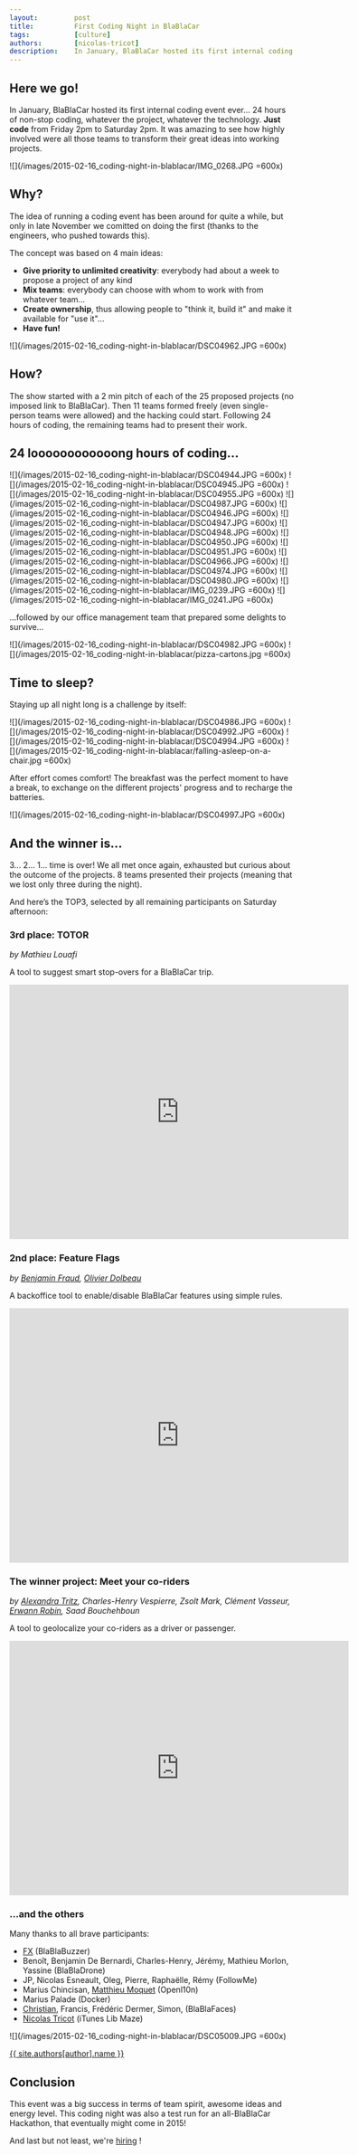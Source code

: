 ```yaml
---
layout:         post
title:          First Coding Night in BlaBlaCar
tags:           [culture]
authors:        [nicolas-tricot]
description:    In January, BlaBlaCar hosted its first internal coding event ever...
---
```


## Here we go!

In January, BlaBlaCar hosted its first internal coding event ever... 24 hours of non-stop coding, whatever the project, whatever the technology. **Just code** from Friday 2pm to Saturday 2pm. It was amazing to see how highly involved were all those teams to transform their great ideas into working projects.

![](/images/2015-02-16_coding-night-in-blablacar/IMG_0268.JPG =600x)

## Why?

The idea of running a coding event has been around for quite a while, but only in late November we comitted on doing the first (thanks to the engineers, who pushed towards this).

The concept was based on 4 main ideas:

* **Give priority to unlimited creativity**: everybody had about a week to propose a project of any kind
* **Mix teams**: everybody can choose with whom to work with from whatever team...
* **Create ownership**, thus allowing people to "think it, build it" and make it available for "use it"...
* **Have fun!**

![](/images/2015-02-16_coding-night-in-blablacar/DSC04962.JPG =600x)

## How?

The show started with a 2 min pitch of each of the 25 proposed projects (no imposed link to BlaBlaCar).
Then 11 teams formed freely (even single-person teams were allowed) and the hacking could start.
Following 24 hours of coding, the remaining teams had to present their work.

## 24 loooooooooooong hours of coding...

![](/images/2015-02-16_coding-night-in-blablacar/DSC04944.JPG =600x)
![](/images/2015-02-16_coding-night-in-blablacar/DSC04945.JPG =600x)
![](/images/2015-02-16_coding-night-in-blablacar/DSC04955.JPG =600x)
![](/images/2015-02-16_coding-night-in-blablacar/DSC04987.JPG =600x)
![](/images/2015-02-16_coding-night-in-blablacar/DSC04946.JPG =600x)
![](/images/2015-02-16_coding-night-in-blablacar/DSC04947.JPG =600x)
![](/images/2015-02-16_coding-night-in-blablacar/DSC04948.JPG =600x)
![](/images/2015-02-16_coding-night-in-blablacar/DSC04950.JPG =600x)
![](/images/2015-02-16_coding-night-in-blablacar/DSC04951.JPG =600x)
![](/images/2015-02-16_coding-night-in-blablacar/DSC04966.JPG =600x)
![](/images/2015-02-16_coding-night-in-blablacar/DSC04974.JPG =600x)
![](/images/2015-02-16_coding-night-in-blablacar/DSC04980.JPG =600x)
![](/images/2015-02-16_coding-night-in-blablacar/IMG_0239.JPG =600x)
![](/images/2015-02-16_coding-night-in-blablacar/IMG_0241.JPG =600x)


...followed by our office management team that prepared some delights to survive...

![](/images/2015-02-16_coding-night-in-blablacar/DSC04982.JPG =600x)
![](/images/2015-02-16_coding-night-in-blablacar/pizza-cartons.jpg =600x)

## Time to sleep?

Staying up all night long is a challenge by itself:

![](/images/2015-02-16_coding-night-in-blablacar/DSC04986.JPG =600x)
![](/images/2015-02-16_coding-night-in-blablacar/DSC04992.JPG =600x)
![](/images/2015-02-16_coding-night-in-blablacar/DSC04994.JPG =600x)
![](/images/2015-02-16_coding-night-in-blablacar/falling-asleep-on-a-chair.jpg =600x)

After effort comes comfort! The breakfast was the perfect moment to have a break, to exchange on the different projects' progress and to recharge the batteries.

![](/images/2015-02-16_coding-night-in-blablacar/DSC04997.JPG =600x)

## And the winner is...

3... 2... 1... time is over! We all met once again, exhausted but curious about the outcome of the projects. 8 teams presented their projects (meaning that we lost only three during the night).

And here’s the TOP3, selected by all remaining participants on Saturday afternoon:

### 3rd place: TOTOR

*by Mathieu Louafi*

A tool to suggest smart stop-overs for a BlaBlaCar trip.

<iframe width="600" height="450" src="https://www.youtube.com/embed/iNuUx0oGWSo" frameborder="0" allowfullscreen></iframe>

### 2nd place: Feature Flags

*by [Benjamin Fraud](/authors/#author-benjamin-fraud), [Olivier Dolbeau](/authors/#author-olivier-dolbeau)*

A backoffice tool to enable/disable BlaBlaCar features using simple rules.

<iframe width="600" height="450" src="https://www.youtube.com/embed/SF6MWdvHTDU" frameborder="0" allowfullscreen></iframe>

### The winner project: Meet your co-riders

*by [Alexandra Tritz](/authors/#author-alexandra-tritz), Charles-Henry Vespierre, Zsolt Mark, Clément Vasseur, [Erwann Robin](/authors/#author-erwann-robin), Saad Bouchehboun*

A tool to geolocalize your co-riders as a driver or passenger.

<iframe width="600" height="450" src="https://www.youtube.com/embed/YF6U6DZgMLk" frameborder="0" allowfullscreen></iframe>

### ...and the others

Many thanks to all brave participants:

* [FX](/authors/#author-fx-oxeda) (BlaBlaBuzzer)
* Benoît, Benjamin De Bernardi, Charles-Henry, Jérémy, Mathieu Morlon, Yassine (BlaBlaDrone)
* JP, Nicolas Esneault, Oleg, Pierre, Raphaëlle, Rémy (FollowMe)
* Marius Chincisan, [Matthieu Moquet](/authors/#author-matthieu-moquet) (Openl10n)
* Marius Palade (Docker)
* [Christian](/authors/#author-christian-jennewein), Francis, Frédéric Dermer, Simon, (BlaBlaFaces)
* [Nicolas Tricot](/authors/#author-nicolas-tricot) (iTunes Lib Maze)

![](/images/2015-02-16_coding-night-in-blablacar/DSC05009.JPG =600x)

<a href="/authors/#author-{{ author }}">{{ site.authors[author].name }}</a>

## Conclusion

This event was a big success in terms of team spirit, awesome ideas and energy level. This coding night was also a test run for an all-BlaBlaCar Hackathon, that eventually might come in 2015!

And last but not least, we're [hiring](http://www.blablacar.com/blog/recruitment) !